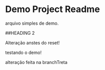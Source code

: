 # Demo Project Readme
arquivo simples de demo.

##HEADING 2

Alteração anstes do reset!

testando o demo!

alteração feita na branchTreta